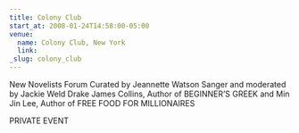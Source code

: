 ```yaml
---
title: Colony Club
start_at: 2008-01-24T14:58:00-05:00
venue:
  name: Colony Club, New York
  link:
_slug: colony_club
---
```


New Novelists Forum
Curated by Jeannette Watson Sanger and moderated by Jackie Weld Drake
James Collins, Author of BEGINNER’S GREEK and Min Jin Lee, Author of FREE FOOD FOR MILLIONAIRES

PRIVATE EVENT
